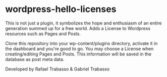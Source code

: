 wordpress-hello-licenses
========================

This is not just a plugin, it symbolizes the hope and enthusiasm of an entire generation summed up for a free world. 
Adds a License to Wordpress resources such as Pages and Posts.

Clone this repository into your wp-content/plugins directory, activate it in the dashboard and you're good to go.
You may choose a License when creating/editing Pages and Posts. This information will be saved in the database as post meta data.

Developed by Rafael Trabasso & Gabriel Trabasso
